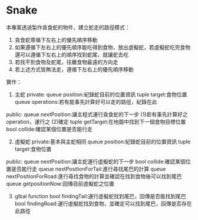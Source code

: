 # Snake

本專案透過製作貪食蛇的物件，建立蛇走的路徑模式：
1. 貪食蛇尊循下左右上的優先順序移動
2. 如果遵循下左右上的優先順序能吃得到食物，放出虛擬蛇，若虛擬蛇吃完食物還可以遵循下左右上的順序找到蛇尾，就讓蛇去吃
3. 若找不到食物及蛇尾，往離食物最遠的方向走
4. 若上述方式皆無法走，遵循下左右上的優先順序移動

實作：
1. 主蛇
private:
  queue position:紀錄蛇目前的位置資訊
  tuple target:食物位置
  queue operations:若有能事先計算好可以走的路徑，紀錄在此
  
public:
  queue nextPosition:讓主程式運行貪食蛇的下一步
    (1)若有事先計算好之operation，運行之
    (2)確定
  tuple getTarget:在地圖中找到下一個食物目標位置
  bool collide:確認某個位置是否能行走
 
2. 虛擬蛇
private:基本與主蛇相同
  queue position:紀錄蛇目前的位置資訊
  tuple target:食物位置

public:
  queue nextPosition:讓主蛇運行虛擬蛇的下一步
  bool collide:確認某個位置是否能行走
  queue nextPositionForTail:進行尋找尾巴的計算
  queue nextPositionForRoad:進行尋找食物的計算並確認在找到食物後可以找到尾巴
  queue getpositionNow:回傳目前虛擬蛇之位置
  
3. glbal function
bool findingTail:運行虛擬蛇找到尾巴，回傳是否能找到尾巴
bool findingRoad:運行虛擬蛇找到食物，並確定可以找到尾巴，回傳是否存在此路徑
 
